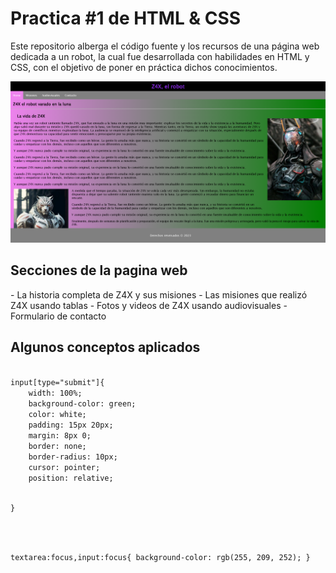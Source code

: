 <h1>Practica #1 de HTML & CSS</h1>
<p>
Este repositorio alberga el código fuente y los recursos de una página web dedicada a un robot, la cual fue desarrollada con habilidades en HTML y CSS, con el objetivo de poner en práctica dichos conocimientos.
</p>

[![](https://github.com/Gera-Desarrollador-web/PRACTICA1-HTML-CSS/blob/master/assets/img/README.png?raw=true)](https://github.com/Gera-Desarrollador-web/PRACTICA1-HTML-CSS/blob/master/assets/img/README.png?raw=true)

<h2>Secciones de la pagina web</h2>
- La historia completa de Z4X y sus misiones
- Las misiones que realizó Z4X usando tablas
- Fotos y videos de Z4X usando audiovisuales
- Formulario de contacto

<h2>Algunos conceptos aplicados</h2>

<code>
input[type="submit"]{
    width: 100%;
    background-color: green;
    color: white;
    padding: 15px 20px;
    margin: 8px 0;
    border: none;
    border-radius: 10px;
    cursor: pointer;
    position: relative;
    
}
</code>

<code>

textarea:focus,input:focus{
    background-color: rgb(255, 209, 252);
}
</code>

